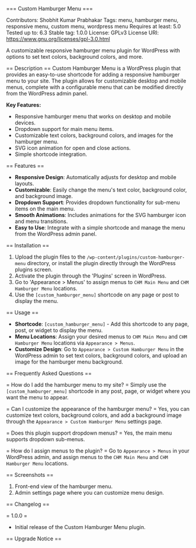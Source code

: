 === Custom Hamburger Menu ===

Contributors: Shobhit Kumar Prabhakar
Tags: menu, hamburger menu, responsive menu, custom menu, wordpress menu
Requires at least: 5.0
Tested up to: 6.3
Stable tag: 1.0.0
License: GPLv3
License URI: https://www.gnu.org/licenses/gpl-3.0.html

A customizable responsive hamburger menu plugin for WordPress with options to set text colors, background colors, and more.

== Description ==
Custom Hamburger Menu is a WordPress plugin that provides an easy-to-use shortcode for adding a responsive hamburger menu to your site. The plugin allows for customizable desktop and mobile menus, complete with a configurable menu that can be modified directly from the WordPress admin panel.

**Key Features:**
* Responsive hamburger menu that works on desktop and mobile devices.
* Dropdown support for main menu items.
* Customizable text colors, background colors, and images for the hamburger menu.
* SVG icon animation for open and close actions.
* Simple shortcode integration.

== Features ==
* **Responsive Design**: Automatically adjusts for desktop and mobile layouts.
* **Customizable**: Easily change the menu's text color, background color, and background image.
* **Dropdown Support**: Provides dropdown functionality for sub-menu items on the main menu.
* **Smooth Animations**: Includes animations for the SVG hamburger icon and menu transitions.
* **Easy to Use**: Integrate with a simple shortcode and manage the menu from the WordPress admin panel.

== Installation ==
1. Upload the plugin files to the `/wp-content/plugins/custom-hamburger-menu` directory, or install the plugin directly through the WordPress plugins screen.
2. Activate the plugin through the 'Plugins' screen in WordPress.
3. Go to 'Appearance > Menus' to assign menus to `CHM Main Menu` and `CHM Hamburger Menu` locations.
4. Use the `[custom_hamburger_menu]` shortcode on any page or post to display the menu.

== Usage ==
* **Shortcode**: `[custom_hamburger_menu]` - Add this shortcode to any page, post, or widget to display the menu.
* **Menu Locations**: Assign your desired menus to `CHM Main Menu` and `CHM Hamburger Menu` locations via `Appearance > Menus`.
* **Customize Design**: Go to `Appearance > Custom Hamburger Menu` in the WordPress admin to set text colors, background colors, and upload an image for the hamburger menu background.

== Frequently Asked Questions ==

= How do I add the hamburger menu to my site? =
Simply use the `[custom_hamburger_menu]` shortcode in any post, page, or widget where you want the menu to appear.

= Can I customize the appearance of the hamburger menu? =
Yes, you can customize text colors, background colors, and add a background image through the `Appearance > Custom Hamburger Menu` settings page.

= Does this plugin support dropdown menus? =
Yes, the main menu supports dropdown sub-menus.

= How do I assign menus to the plugin? =
Go to `Appearance > Menus` in your WordPress admin, and assign menus to the `CHM Main Menu` and `CHM Hamburger Menu` locations.

== Screenshots ==
1. Front-end view of the hamburger menu.
2. Admin settings page where you can customize menu design.

== Changelog ==

= 1.0.0 =
* Initial release of the Custom Hamburger Menu plugin.

== Upgrade Notice ==
